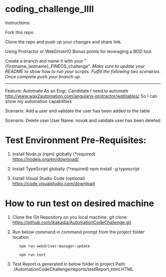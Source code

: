 # coding_challenge_IIII

Instructions:

Fork this repo.

Clone the repo and push up your changes and share link.

Using Protractor or WebDriverIO Bonus points for leveraging a BDD tool.

Create a branch and name it with your "{firstname_lastname}_FINEOS_challenge".
*Make sure to update your README to show how to run your scripts.*
*Fulfill the following two scenarios.*
*Once complete push your branch up.*

---
Feature: Automate
     As an Engr. Candidate
     I need to automate http://www.way2automation.com/angularjs-protractor/webtables/
     So I can show my automation capabilities

Scenario: Add a user and validate the user has been added to the table

Scenario: Delete user User Name: novak and validate user has been deleted

# Test Environment Pre-Requisites:

1. Install Node.js (npm) globally (*required)
     https://nodejs.org/en/download/

2. Install TypeScript globally (*required)
     npm install -g typescript

3. Install Visual Studio Code (optional)
     https://code.visualstudio.com/download

# How to run test on desired machine

1. Clone the Git Repository on you local machine.
     git clone https://github.com/jkakadia/AutomationCodeChallenge.git

2. Run below command in command prompt from the project folder location
     
          npm run webdriver-manager-update
     
          npm run test

3. Test Report is generated in below folder in project
     Path: ./AutomationCodeChallenge/reports/testReport_html.HTML

